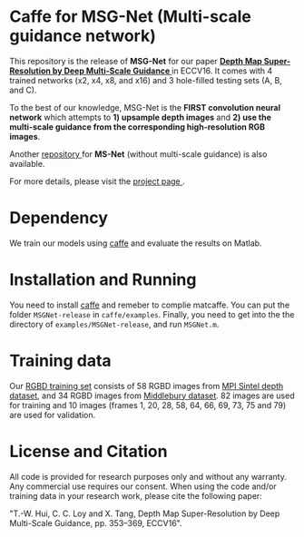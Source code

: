 # Caffe for MSG-Net (Multi-scale guidance network)
This repository is the release of <strong>MSG-Net</strong> for our paper <a href="http://personal.ie.cuhk.edu.hk/~ccloy/files/eccv_2016_depth.pdf"><strong>Depth Map Super-Resolution by Deep Multi-Scale Guidance </strong></a> in ECCV16. It comes with 4 trained networks (x2, x4, x8, and x16) and 3 hole-filled testing sets (A, B, and C).

To the best of our knowledge, MSG-Net is the <strong>FIRST convolution neural network</strong> which attempts to <strong>1) upsample depth images</strong> and <strong>2) use the multi-scale guidance from the corresponding high-resolution RGB images</strong>.

Another <a href="https://github.com/twhui/MS-Net">repository </a> for <strong>MS-Net</strong> (without multi-scale guidance) is also available.

For more details, please visit the <a href="http://mmlab.ie.cuhk.edu.hk/projects/guidance_SR_depth.html">project page </a>.

# Dependency
We train our models using <a href="https://github.com/BVLC/caffe">caffe</a> and evaluate the results on Matlab.

# Installation and Running
You need to install <a href="https://github.com/BVLC/caffe">caffe</a> and remeber to complie matcaffe. You can put the folder <code>MSGNet-release</code> in <code>caffe/examples</code>. Finally, you need to get into the the directory of <code>examples/MSGNet-release</code>, and run <code>MSGNet.m</code>. </li>

# Training data
Our <a href="https://www.dropbox.com/sh/p45abqvpzv66m2p/AACwDh0iIu67Us3IPLusfPXXa?dl=0e">RGBD training set</a> consists of 58 RGBD images from <a href="http://sintel.is.tue.mpg.de/depth">MPI Sintel depth dataset</a>, and 34 RGBD images from <a href="http://vision.middlebury.edu/stereo/data/">Middlebury dataset</a>. 82 images are used for training and 10 images (frames 1, 20, 28, 58, 64, 66, 69, 73, 75 and 79) are used for validation.

# License and Citation
All code is provided for research purposes only and without any warranty. Any commercial use requires our consent. When using the code and/or training data in your research work, please cite the following paper:

"T.-W. Hui, C. C. Loy and X. Tang, Depth Map Super-Resolution by Deep Multi-Scale Guidance, pp. 353–369, ECCV16".
